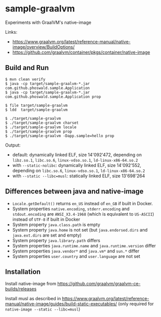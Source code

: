 # sample-graalvm

Experiments with GraalVM's native-image

Links:

- https://www.graalvm.org/latest/reference-manual/native-image/overview/BuildOptions/
- https://github.com/graalvm/container/pkgs/container/native-image

## Build and Run

~~~
$ mvn clean verify
$ java -cp target/sample-graalvm-*.jar com.github.phoswald.sample.Application
$ java -cp target/sample-graalvm-*.jar com.github.phoswald.sample.Application prop
~~~

~~~
$ file target/sample-graalvm
$ ldd  target/sample-graalvm

$ ./target/sample-graalvm
$ ./target/sample-graalvm charset
$ ./target/sample-graalvm locale
$ ./target/sample-graalvm prop
$ ./target/sample-graalvm -Dapp.sample=hello prop
~~~

Output:

- default: dynamically linked ELF, size 14'092'472, depending on `libz.so.1`, `libc.so.6`, `linux-vdso.so.1`, `ld-linux-x86-64.so.2`
- with `--static-nolibc`: dynamically linked ELF, size 14'092'552, depending on `libc.so.6`, `linux-vdso.so.1`, `ld-linux-x86-64.so.2`
- with `--static --libc=musl`: statically linked ELF, size 13'698'264

## Differences between java and native-image

- `Locale.getDefault()` returns `en_US` instead of `en_GB` if built in Docker.
- System properties `native.encoding`, `stderr.encoding` and `stdout.encoding` 
  are `ANSI_X3.4-1968` (which is equivalent to `US-ASCII`) instead of `UTF-8` if built in Docker
- System property `java.class.path` is empty
- System property `java.home` is not set (but `java.endorsed.dirs` and `java.ext.dirs` are set and empty)
- System property `java.library.path` differs
- System properties `java.runtime.name` and `java.runtime.version` differ
- System properties `java.vendor*` and `java.vm*` and `sun.*` differ
- System properties `user.country` and `user.language` are not set

## Installation

Install native-image from https://github.com/graalvm/graalvm-ce-builds/releases

Install musl as described in https://www.graalvm.org/latest/reference-manual/native-image/guides/build-static-executables/ (only required for `native-image --static --libc=musl`)
